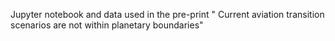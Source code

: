 Jupyter notebook and data used in the pre-print " Current aviation transition scenarios are not within planetary boundaries"

